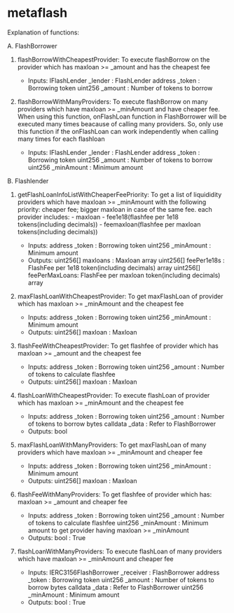 # metaflash

Explanation of functions:

A. FlashBorrower
1. flashBorrowWithCheapestProvider: 
	To execute flashBorrow on the provider which has maxloan >= _amount and has the cheapest fee
	- Inputs: 
		IFlashLender _lender    : FlashLender
	    address _token          : Borrowing token
	    uint256 _amount         : Number of tokens to borrow

2. flashBorrowWithManyProviders: 
	To execute flashBorrow on many providers which have maxloan >= _minAmount and have cheaper fee.
	When using this function, onFlashLoan function in FlashBorrower will be executed many times beacause of calling many providers. So, only use this function if the onFlashLoan can work independently when calling many times for each flashloan
	- Inputs: 
		IFlashLender _lender    : FlashLender
	    address _token          : Borrowing token
	    uint256 _amount         : Number of tokens to borrow
	    uint256 _minAmount      : Minimum amount


B. Flashlender
1. getFlashLoanInfoListWithCheaperFeePriority: 
	To get a list of liquididity providers which have maxloan >= _minAmount with the following priority: cheaper fee; bigger maxloan in case of the same fee.
	each provider includes:
		- maxloan
		- fee1e18(flashfee per 1e18 tokens(including decimals))
		- feemaxloan(flashfee per maxloan tokens(including decimals))

	- Inputs: 
	    address _token          : Borrowing token
	    uint256 _minAmount      : Minimum amount
	- Outputs:
		uint256[] maxloans      : Maxloan array
		uint256[] feePer1e18s   : FlashFee per 1e18 token(including decimals) array
		uint256[] feePerMaxLoans: FlashFee per maxloan token(including decimals) array

2. maxFlashLoanWithCheapestProvider:
	To get maxFlashLoan of provider which has maxloan >= _minAmount and the cheapest fee
	- Inputs: 
	    address _token          : Borrowing token
	    uint256 _minAmount      : Minimum amount
	- Outputs:
		uint256[] maxloan       : Maxloan

 3. flashFeeWithCheapestProvider:
 	To get flashfee of provider which has maxloan >= _amount and the cheapest fee
	- Inputs: 
	    address _token          : Borrowing token
	    uint256 _amount         : Number of tokens to calculate flashfee
	- Outputs:
		uint256[] maxloan       : Maxloan

4. flashLoanWithCheapestProvider:
 	To execute flashLoan of provider which has maxloan >= _minAmount and the cheapest fee
	- Inputs: 
        address _token          : Borrowing token
        uint256 _amount         : Number of tokens to borrow
        bytes calldata _data    : Refer to FlashBorrower
	- Outputs:
		bool

5. maxFlashLoanWithManyProviders:
	To get maxFlashLoan of many providers which have maxloan >= _minAmount and cheaper fee
	- Inputs: 
	    address _token          : Borrowing token
	    uint256 _minAmount      : Minimum amount
	- Outputs:
		uint256[] maxloan       : Maxloan

6. flashFeeWithManyProviders:
 	To get flashfee of provider which has: maxloan >= _amount and cheaper fee
	- Inputs: 
        address _token			: Borrowing token
        uint256 _amount         : Number of tokens to calculate flashfee
        uint256 _minAmount      : Minimum amount to get provider having maxloan >= _minAmount
	- Outputs:
		bool                    : True

7. flashLoanWithManyProviders:
 	To execute flashLoan of many providers which have maxloan >= _minAmount and cheaper fee
	- Inputs: 
        IERC3156FlashBorrower _receiver : FlashBorrower
        address _token                  : Borrowing token
        uint256 _amount                 : Number of tokens to borrow
        bytes calldata _data            : Refer to FlashBorrower
        uint256 _minAmount              : Minimum amount
	- Outputs:
		bool                            : True
